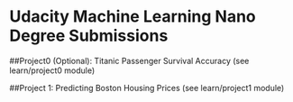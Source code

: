 # Udacity Machine Learning Nano Degree Submissions

##Project0 (Optional): Titanic Passenger Survival Accuracy (see learn/project0 module)

##Project 1: Predicting Boston Housing Prices (see learn/project1 module)

